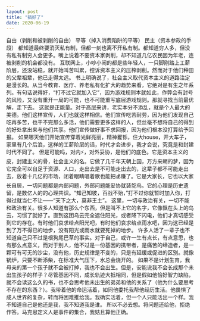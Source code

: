 ```yaml
---
layout: post
title: "搞好了"
date: 2020-06-19
---
```


自由（剥削和被剥削的自由）
平等（掉入消费陷阱的平等）
民主（资本参政的手段）
都知道最终要消灭私有制，但都一刻也离不开私有制。都知道穷人多，但没有私有制穷人会更多。嘴上说着不要资本家剥削，却不知道几亿农民因为年老，连被剥削的机会都没有。
互联网上，小吵小闹的都是些年轻人，一只脚刚踏上工薪阶层，还没站稳，就开始叫苦叫累，控诉资本主义的压榨剥削。然而对于他们种田的父辈祖辈，他已走得太远。
书上明确说了，社会主义取代资本主义的道路注定是漫长的。从当今教育、医疗、养老私有化扩大的趋势来看，它绝对是有生之年系列。有句话说得好，“打不过它就加入它”，因为游戏规则本就如此，作弊会有封号的风险，又没有重开一局的可能，也不可能重写底层游戏规则。那就寻找当前最优解，走下去。
这就是正能量。对于高层来讲，老实本分不添乱，就是个人最大的美德。他们这样宣传，人们也就这样相信。他们宣传吃苦耐劳，因为他们发现自己吃再多苦，也干不完那么多活，他们需要更多这样的人，但丝毫不想将自己的得到的好处拿出来与他们共享。他们宣传做好事不求回报，因为他们根本没打算给予回报。
如果哪天他们开始宣传穿着光鲜亮丽，精神矍铄，住大house，开大车子，家里有几个后浪，这样的工薪阶层的话，时代才会进步，我才会说，究竟是和封建时代不同了。
但是可能吗，对内⚡，对外妥协，是他们的底色。它是资本主义的皮，封建主义的骨，社会主义的名。它做了几千年天朝上国，万方来朝的梦，因为它完全可以自足于资源、人口，走出去是不可能走出去的，这辈子都不可能走出去，放着十几亿的市场，闭着眼睛唱着歌也能把💰赚了。它是大家长，它也以大家长自居，一切问题都是内部问题，外部问题能妥协就装鸵鸟。它的心理是历史遗留，是数亿人的的心理共识。“知己知彼，百战不殆，”打不过你就暂时加入你，打得过就当仁不让——“天下之大，莫非王土”。
这里，一切与政治有关，一切不能和政治有关。很多人知道有那么个东西，但是叫不上它的名字，它像飘在头上的乌云，习惯了就好了。直到这团乌云完全遮住阳光，或者降下闪电，他们才真切感受到它的存在。有时他们哀求给点阳光吧，有时他们哀求给点雨水吧，因为这已经是到了万不得已的地步，没有阳光或雨水就要死掉的地步。
许多人活了一辈子也不知道自己只不过是根狗尾巴草的事实。对于自己，或许一生有点长，有点意思，也有那么点意义，而对于别人，他不过是一份基因的携带者，是痛苦的缔造者，是一颗可有可无的沙尘，没有他，历史规律是不变的，只是有延缓或促进的区别。就像锅炉，只要不断添柴，在标准大气压下，水总会烧开的。
如果不是计划生育，我母亲的第一个孩子就不会被打掉，我也不会出生。但是，安能说我不会长成那个未出生孩子的样子？尽管基因不同，成长轨迹大抵相同，但是假如他恰好智力缺陷，就不会读这么久的书，也不会思考他未出生的弟弟和他的关系了（他为什么要思考不存在的东西？）。我带着他的命运活着，如同他委托我帮他经历生活。他畏惧了成人世界的复杂，转而将困难推给我。我确实活着，但一个人只能活出一个样。我不知道自己是他还是我，我不知道我是谁。
所以不必去想。将问题还给他，拒绝作答。马克思定义人是事件的集合，我姑且算他正确。
